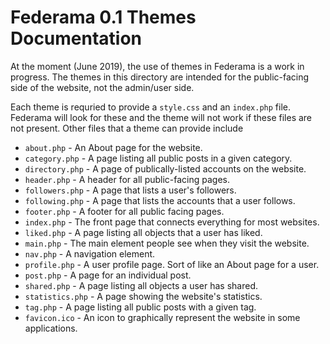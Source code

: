 # Federama 0.1 Themes Documentation
At the moment (June 2019), the use of themes in Federama is a work in progress. The themes in this directory are intended for the public-facing side of the website, not the admin/user side.

Each theme is requried to provide a `style.css` and an `index.php` file. Federama will look for these and the theme will not work if these files are not present. Other files that a theme can provide include
+ `about.php` - An About page for the website.
+ `category.php` - A page listing all public posts in a given category.
+ `directory.php` - A page of publically-listed accounts on the website.
+ `header.php` - A header for all public-facing pages.
+ `followers.php` - A page that lists a user's followers.
+ `following.php` - A page that lists the accounts that a user follows.
+ `footer.php` - A footer for all public facing pages.
+ `index.php` - The front page that connects everything for most websites.
+ `liked.php` - A page listing all objects that a user has liked.
+ `main.php` - The main element people see when they visit the website.
+ `nav.php` - A navigation element.
+ `profile.php` - A user profile page. Sort of like an About page for a user.
+ `post.php` - A page for an individual post.
+ `shared.php` - A page listing all objects a user has shared.
+ `statistics.php` - A page showing the website's statistics.
+ `tag.php` - A page listing all public posts with a given tag.
+ `favicon.ico` - An icon to graphically represent the website in some applications.
